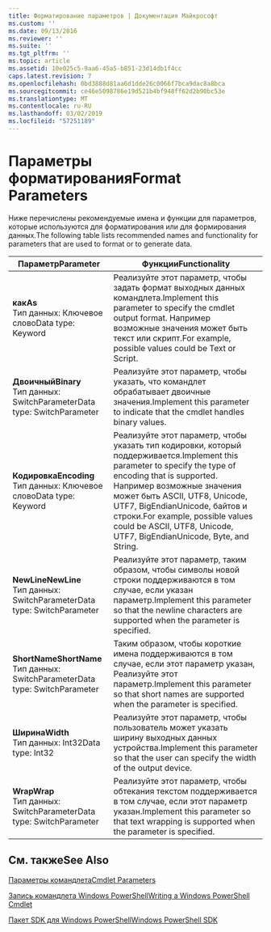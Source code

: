 ```yaml
---
title: Форматирование параметров | Документация Майкрософт
ms.custom: ''
ms.date: 09/13/2016
ms.reviewer: ''
ms.suite: ''
ms.tgt_pltfrm: ''
ms.topic: article
ms.assetid: 10e025c5-9aa6-45a5-b851-23d14db1f4cc
caps.latest.revision: 7
ms.openlocfilehash: 0bd3888d81aa6d1dde26c0066f7bca9dac8a8bca
ms.sourcegitcommit: ce46e5098786e19d521b4bf948ff62d2b90bc53e
ms.translationtype: MT
ms.contentlocale: ru-RU
ms.lasthandoff: 03/02/2019
ms.locfileid: "57251189"
---
```

# <a name="format-parameters"></a><span data-ttu-id="cf7ae-102">Параметры форматирования</span><span class="sxs-lookup"><span data-stu-id="cf7ae-102">Format Parameters</span></span>

<span data-ttu-id="cf7ae-103">Ниже перечислены рекомендуемые имена и функции для параметров, которые используются для форматирования или для формирования данных.</span><span class="sxs-lookup"><span data-stu-id="cf7ae-103">The following table lists recommended names and functionality for parameters that are used to format or to generate data.</span></span>

|<span data-ttu-id="cf7ae-104">Параметр</span><span class="sxs-lookup"><span data-stu-id="cf7ae-104">Parameter</span></span>|<span data-ttu-id="cf7ae-105">Функции</span><span class="sxs-lookup"><span data-stu-id="cf7ae-105">Functionality</span></span>|
|---|---|
|<span data-ttu-id="cf7ae-106">**как**</span><span class="sxs-lookup"><span data-stu-id="cf7ae-106">**As**</span></span><br><span data-ttu-id="cf7ae-107">Тип данных: Ключевое слово</span><span class="sxs-lookup"><span data-stu-id="cf7ae-107">Data type: Keyword</span></span>|<span data-ttu-id="cf7ae-108">Реализуйте этот параметр, чтобы задать формат выходных данных командлета.</span><span class="sxs-lookup"><span data-stu-id="cf7ae-108">Implement this parameter to specify the cmdlet output format.</span></span> <span data-ttu-id="cf7ae-109">Например возможные значения может быть текст или скрипт.</span><span class="sxs-lookup"><span data-stu-id="cf7ae-109">For example, possible values could be Text or Script.</span></span>|
|<span data-ttu-id="cf7ae-110">**Двоичный**</span><span class="sxs-lookup"><span data-stu-id="cf7ae-110">**Binary**</span></span><br><span data-ttu-id="cf7ae-111">Тип данных: SwitchParameter</span><span class="sxs-lookup"><span data-stu-id="cf7ae-111">Data type: SwitchParameter</span></span>|<span data-ttu-id="cf7ae-112">Реализуйте этот параметр, чтобы указать, что командлет обрабатывает двоичные значения.</span><span class="sxs-lookup"><span data-stu-id="cf7ae-112">Implement this parameter to indicate that the cmdlet handles binary values.</span></span>|
|<span data-ttu-id="cf7ae-113">**Кодировка**</span><span class="sxs-lookup"><span data-stu-id="cf7ae-113">**Encoding**</span></span><br><span data-ttu-id="cf7ae-114">Тип данных: Ключевое слово</span><span class="sxs-lookup"><span data-stu-id="cf7ae-114">Data type: Keyword</span></span>|<span data-ttu-id="cf7ae-115">Реализуйте этот параметр, чтобы указать тип кодировки, который поддерживается.</span><span class="sxs-lookup"><span data-stu-id="cf7ae-115">Implement this parameter to specify the type of encoding that is supported.</span></span> <span data-ttu-id="cf7ae-116">Например возможные значения может быть ASCII, UTF8, Unicode, UTF7, BigEndianUnicode, байтов и строки.</span><span class="sxs-lookup"><span data-stu-id="cf7ae-116">For example, possible values could be ASCII, UTF8, Unicode, UTF7, BigEndianUnicode, Byte, and String.</span></span>|
|<span data-ttu-id="cf7ae-117">**NewLine**</span><span class="sxs-lookup"><span data-stu-id="cf7ae-117">**NewLine**</span></span><br><span data-ttu-id="cf7ae-118">Тип данных: SwitchParameter</span><span class="sxs-lookup"><span data-stu-id="cf7ae-118">Data type: SwitchParameter</span></span>|<span data-ttu-id="cf7ae-119">Реализуйте этот параметр, таким образом, чтобы символы новой строки поддерживаются в том случае, если указан параметр.</span><span class="sxs-lookup"><span data-stu-id="cf7ae-119">Implement this parameter so that the newline characters are supported when the parameter is specified.</span></span>|
|<span data-ttu-id="cf7ae-120">**ShortName**</span><span class="sxs-lookup"><span data-stu-id="cf7ae-120">**ShortName**</span></span><br><span data-ttu-id="cf7ae-121">Тип данных: SwitchParameter</span><span class="sxs-lookup"><span data-stu-id="cf7ae-121">Data type: SwitchParameter</span></span>|<span data-ttu-id="cf7ae-122">Таким образом, чтобы короткие имена поддерживаются в том случае, если этот параметр указан, Реализуйте этот параметр.</span><span class="sxs-lookup"><span data-stu-id="cf7ae-122">Implement this parameter so that short names are supported when the parameter is specified.</span></span>|
|<span data-ttu-id="cf7ae-123">**Ширина**</span><span class="sxs-lookup"><span data-stu-id="cf7ae-123">**Width**</span></span><br><span data-ttu-id="cf7ae-124">Тип данных: Int32</span><span class="sxs-lookup"><span data-stu-id="cf7ae-124">Data type: Int32</span></span>|<span data-ttu-id="cf7ae-125">Реализуйте этот параметр, чтобы пользователь может указать ширину выходных данных устройства.</span><span class="sxs-lookup"><span data-stu-id="cf7ae-125">Implement this parameter so that the user can specify the width of the output device.</span></span>|
|<span data-ttu-id="cf7ae-126">**Wrap**</span><span class="sxs-lookup"><span data-stu-id="cf7ae-126">**Wrap**</span></span><br><span data-ttu-id="cf7ae-127">Тип данных: SwitchParameter</span><span class="sxs-lookup"><span data-stu-id="cf7ae-127">Data type: SwitchParameter</span></span>|<span data-ttu-id="cf7ae-128">Реализуйте этот параметр, чтобы обтекания текстом поддерживается в том случае, если этот параметр указан.</span><span class="sxs-lookup"><span data-stu-id="cf7ae-128">Implement this parameter so that text wrapping is supported when the parameter is specified.</span></span>|
## <a name="see-also"></a><span data-ttu-id="cf7ae-129">См. также</span><span class="sxs-lookup"><span data-stu-id="cf7ae-129">See Also</span></span>

[<span data-ttu-id="cf7ae-130">Параметры командлета</span><span class="sxs-lookup"><span data-stu-id="cf7ae-130">Cmdlet Parameters</span></span>](./cmdlet-parameters.md)

[<span data-ttu-id="cf7ae-131">Запись командлета Windows PowerShell</span><span class="sxs-lookup"><span data-stu-id="cf7ae-131">Writing a Windows PowerShell Cmdlet</span></span>](./writing-a-windows-powershell-cmdlet.md)

[<span data-ttu-id="cf7ae-132">Пакет SDK для Windows PowerShell</span><span class="sxs-lookup"><span data-stu-id="cf7ae-132">Windows PowerShell SDK</span></span>](../windows-powershell-reference.md)
